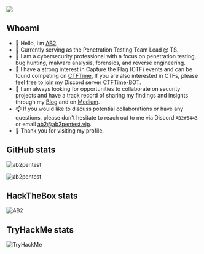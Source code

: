 ![](https://komarev.com/ghpvc/?username=ab2pentest&style=plastic&label=PROFILE+VISITORS)

## Whoami

- 👋 Hello, I’m [AB2](https://twitter.com/ab2pentest).
- 💼 Currently serving as the Penetration Testing Team Lead @ TS.
- 👀 I am a cybersecurity professional with a focus on penetration testing, bug hunting, malware analysis, forensics, and reverse engineering.
- 🎯 I have a strong interest in Capture the Flag (CTF) events and can be found competing on [CTFTime](https://ctftime.org/user/110409), If you are also interested in CTFs, please feel free to join my Discord server [CTFTime-BOT](https://discord.gg/MW9cWMuw63).
- 🎰 I am always looking for opportunities to collaborate on security projects and have a track record of sharing my findings and insights through my [Blog](https://ab2pentest.vip/) and on [Medium](https://medium.com/@ab2pentest).
- 📫 If you would like to discuss potential collaborations or have any questions, please don't hesitate to reach out to me via Discord `AB2#5443` or email [ab2@ab2pentest.vip](ab2@ab2pentest.vip).
- 💞️ Thank you for visiting my profile.

<!---
ab2pentest/ab2pentest is a ✨ special ✨ repository because its `README.md` (this file) appears on your GitHub profile.
You can click the Preview link to take a look at your changes.
--->

## GitHub stats

<p>
  <img src="https://github-profile-trophy.vercel.app/?username=ab2pentest&theme=onedark&no-frame=true&column=7" alt="ab2pentest"/>
</p>


<p>
<img src="https://github-readme-stats.vercel.app/api/top-langs?username=ab2pentest&show_icons=true&hide_border=false&locale=en&layout=compact&theme=dark&exclude_repo=Wappalyzer4Docker" alt="ab2pentest"/>
</p>

## HackTheBox stats
![AB2](https://www.hackthebox.eu/badge/image/1303)

## TryHackMe stats

<img src="https://tryhackme-badges.s3.amazonaws.com/AB2.png" alt="TryHackMe">
